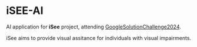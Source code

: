 # iSEE-AI
AI application for **iSee** project, attending [GoogleSolutionChallenge2024](https://developers.google.com/community/gdsc-solution-challenge). 

iSee aims to provide visual assitance for individuals with visual impairments. 
